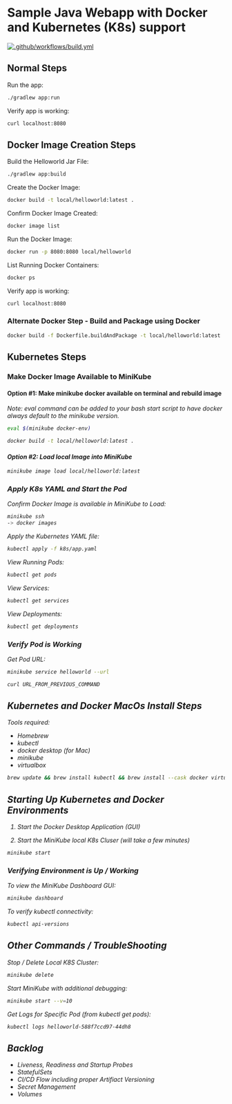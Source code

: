 # Sample Java Webapp with Docker and Kubernetes (K8s) support
 
[![.github/workflows/build.yml](https://github.com/vicsz/java-k8s-spark-helloworld/actions/workflows/build.yml/badge.svg)](https://github.com/vicsz/java-k8s-spark-helloworldactions/workflows/build.yml)

## Normal Steps

Run the app:

```sh
./gradlew app:run
```

Verify app is working: 

```sh
curl localhost:8080
```

## Docker Image Creation Steps

Build the Helloworld Jar File:

```sh
./gradlew app:build
```

Create the Docker Image:

```sh
docker build -t local/helloworld:latest .
```

Confirm Docker Image Created:

```sh
docker image list
```

Run the Docker Image:

```sh
docker run -p 8080:8080 local/helloworld
```

List Running Docker Containers:

```sh
docker ps
```

Verify app is working: 

```sh
curl localhost:8080
```

### Alternate Docker Step - Build and Package using Docker

```sh
docker build -f Dockerfile.buildAndPackage -t local/helloworld:latest .
```

## Kubernetes Steps

### Make Docker Image Available to MiniKube

#### Option #1: Make minikube docker available on terminal and rebuild image

<i>Note: eval command can be added to your bash start script to have docker always default to the minikube version.
```sh
eval $(minikube docker-env)
```

```sh
docker build -t local/helloworld:latest .
```

#### Option #2: Load local Image into MiniKube

```sh
minikube image load local/helloworld:latest
```
### Apply K8s YAML and Start the Pod

Confirm Docker Image is available in MiniKube to Load:
```sh
minikube ssh
-> docker images
```

Apply the Kubernetes YAML file:
```sh
kubectl apply -f k8s/app.yaml
```

View Running Pods:
```sh
kubectl get pods
```

View Services:
```sh
kubectl get services
```

View Deployments:
```sh
kubectl get deployments
```

### Verify Pod is Working 

Get Pod URL:
```sh
minikube service helloworld --url
```

```sh
curl URL_FROM_PREVIOUS_COMMAND
```
  
## Kubernetes and Docker MacOs Install Steps

Tools required: 
- Homebrew 
- kubectl
- docker desktop (for Mac)
- minikube
- virtualbox

```sh
brew update && brew install kubectl && brew install --cask docker virtualbox && brew install minikube
```

## Starting Up Kubernetes and Docker Environments

1. Start the Docker Desktop Application (GUI)

2. Start the MiniKube local K8s Cluser (will take a few minutes)
```sh
minikube start 
```

### Verifying Environment is Up / Working

To view the MiniKube Dashboard GUI:
```sh
minikube dashboard
```
To verify kubectl connectivity:
```sh
kubectl api-versions
```

## Other Commands / TroubleShooting

Stop / Delete Local K8S Cluster:
```sh
minikube delete 
```
Start MiniKube with additional debugging:
```sh
minikube start --v=10 
```

Get Logs for Specific Pod (from kubectl get pods):
```sh
kubectl logs helloworld-588f7ccd97-44dh8
```

## Backlog
- Liveness, Readiness and Startup Probes
- StatefulSets
- CI/CD Flow including proper Artifiact Versioning
- Secret Management
- Volumes





